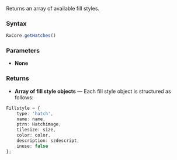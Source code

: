 Returns an array of available fill styles.

### Syntax

```typescript
RxCore.getHatches()
```

### Parameters

- **None**

### Returns

- **Array of fill style objects** — Each fill style object is structured as follows:

```typescript
Fillstyle = {
    type: 'hatch',
    name: name,
    ptrn: Hatchimage,
    tilesize: size,
    color: color,
    description: szdescript,
    inuse: false
};
```